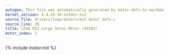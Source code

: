 ```yaml
---
autogen: This file was automatically generated by motor-defs-to-markdown.py
kernel_version: 4.4.24-16-ev3dev-ev3
source_file: drivers/lego/motors/ev3_motor_defs.c
source_line: 39
title: LEGO EV3 Large Servo Motor (45502)
motor_index: 3
---
```


{% include motor.md %}
